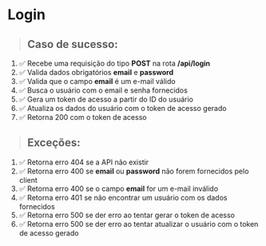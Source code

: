 # Login

> ## Caso de sucesso:
01. ✅ Recebe uma requisição do tipo **POST** na rota **/api/login**
02. ✅ Valida dados obrigatórios **email** e **password**
03. ✅ Valida que o campo **email** é um e-mail válido
04. ✅ Busca o usuário com o email e senha fornecidos
05. ✅ Gera um token de acesso a partir do ID do usuário
06. ✅ Atualiza os dados do usuário com o token de acesso gerado
07. ✅ Retorna 200 com o token de acesso
> ## Exceções:
01. ✅ Retorna erro 404 se a API não existir
02. ✅ Retorna erro 400 se **email** ou **password** não forem fornecidos pelo client
03. ✅ Retorna erro 400 se o campo **email** for um e-mail inválido
04. ✅ Retorna erro 401 se não encontrar um usuário com os dados fornecidos
05. ✅ Retorna erro 500 se der erro ao tentar gerar o token de acesso
06. ✅ Retorna erro 500 se der erro ao tentar atualizar o usuário com o token de acesso gerado
